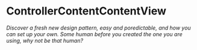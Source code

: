 # ControllerContentContentView

*Discover a fresh new design pattern, easy and poredictable, and how you can set up your own. Some human before you created the one you are using, why not be that human?*

